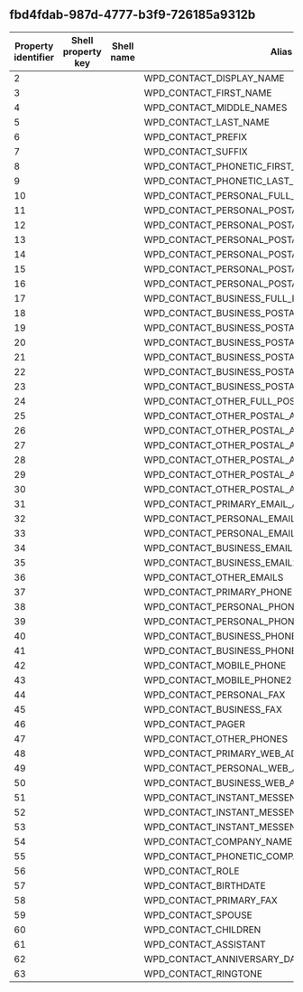 ## fbd4fdab-987d-4777-b3f9-726185a9312b

Property identifier | Shell property key | Shell name | Alias
--- | --- | --- | ---
2 |  |  | WPD_CONTACT_DISPLAY_NAME
3 |  |  | WPD_CONTACT_FIRST_NAME
4 |  |  | WPD_CONTACT_MIDDLE_NAMES
5 |  |  | WPD_CONTACT_LAST_NAME
6 |  |  | WPD_CONTACT_PREFIX
7 |  |  | WPD_CONTACT_SUFFIX
8 |  |  | WPD_CONTACT_PHONETIC_FIRST_NAME
9 |  |  | WPD_CONTACT_PHONETIC_LAST_NAME
10 |  |  | WPD_CONTACT_PERSONAL_FULL_POSTAL_ADDRESS
11 |  |  | WPD_CONTACT_PERSONAL_POSTAL_ADDRESS_LINE1
12 |  |  | WPD_CONTACT_PERSONAL_POSTAL_ADDRESS_LINE2
13 |  |  | WPD_CONTACT_PERSONAL_POSTAL_ADDRESS_CITY
14 |  |  | WPD_CONTACT_PERSONAL_POSTAL_ADDRESS_REGION
15 |  |  | WPD_CONTACT_PERSONAL_POSTAL_ADDRESS_POSTAL_CODE
16 |  |  | WPD_CONTACT_PERSONAL_POSTAL_ADDRESS_COUNTRY
17 |  |  | WPD_CONTACT_BUSINESS_FULL_POSTAL_ADDRESS
18 |  |  | WPD_CONTACT_BUSINESS_POSTAL_ADDRESS_LINE1
19 |  |  | WPD_CONTACT_BUSINESS_POSTAL_ADDRESS_LINE2
20 |  |  | WPD_CONTACT_BUSINESS_POSTAL_ADDRESS_CITY
21 |  |  | WPD_CONTACT_BUSINESS_POSTAL_ADDRESS_REGION
22 |  |  | WPD_CONTACT_BUSINESS_POSTAL_ADDRESS_POSTAL_CODE
23 |  |  | WPD_CONTACT_BUSINESS_POSTAL_ADDRESS_COUNTRY
24 |  |  | WPD_CONTACT_OTHER_FULL_POSTAL_ADDRESS
25 |  |  | WPD_CONTACT_OTHER_POSTAL_ADDRESS_LINE1
26 |  |  | WPD_CONTACT_OTHER_POSTAL_ADDRESS_LINE2
27 |  |  | WPD_CONTACT_OTHER_POSTAL_ADDRESS_CITY
28 |  |  | WPD_CONTACT_OTHER_POSTAL_ADDRESS_REGION
29 |  |  | WPD_CONTACT_OTHER_POSTAL_ADDRESS_POSTAL_CODE
30 |  |  | WPD_CONTACT_OTHER_POSTAL_ADDRESS_POSTAL_COUNTRY
31 |  |  | WPD_CONTACT_PRIMARY_EMAIL_ADDRESS
32 |  |  | WPD_CONTACT_PERSONAL_EMAIL
33 |  |  | WPD_CONTACT_PERSONAL_EMAIL2
34 |  |  | WPD_CONTACT_BUSINESS_EMAIL
35 |  |  | WPD_CONTACT_BUSINESS_EMAIL2
36 |  |  | WPD_CONTACT_OTHER_EMAILS
37 |  |  | WPD_CONTACT_PRIMARY_PHONE
38 |  |  | WPD_CONTACT_PERSONAL_PHONE
39 |  |  | WPD_CONTACT_PERSONAL_PHONE2
40 |  |  | WPD_CONTACT_BUSINESS_PHONE
41 |  |  | WPD_CONTACT_BUSINESS_PHONE2
42 |  |  | WPD_CONTACT_MOBILE_PHONE
43 |  |  | WPD_CONTACT_MOBILE_PHONE2
44 |  |  | WPD_CONTACT_PERSONAL_FAX
45 |  |  | WPD_CONTACT_BUSINESS_FAX
46 |  |  | WPD_CONTACT_PAGER
47 |  |  | WPD_CONTACT_OTHER_PHONES
48 |  |  | WPD_CONTACT_PRIMARY_WEB_ADDRESS
49 |  |  | WPD_CONTACT_PERSONAL_WEB_ADDRESS
50 |  |  | WPD_CONTACT_BUSINESS_WEB_ADDRESS
51 |  |  | WPD_CONTACT_INSTANT_MESSENGER
52 |  |  | WPD_CONTACT_INSTANT_MESSENGER2
53 |  |  | WPD_CONTACT_INSTANT_MESSENGER3
54 |  |  | WPD_CONTACT_COMPANY_NAME
55 |  |  | WPD_CONTACT_PHONETIC_COMPANY_NAME
56 |  |  | WPD_CONTACT_ROLE
57 |  |  | WPD_CONTACT_BIRTHDATE
58 |  |  | WPD_CONTACT_PRIMARY_FAX
59 |  |  | WPD_CONTACT_SPOUSE
60 |  |  | WPD_CONTACT_CHILDREN
61 |  |  | WPD_CONTACT_ASSISTANT
62 |  |  | WPD_CONTACT_ANNIVERSARY_DATE
63 |  |  | WPD_CONTACT_RINGTONE

